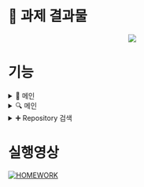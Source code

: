 # 📖 과제 결과물
<div align="center">
<img src="https://user-images.githubusercontent.com/50609466/163675655-af3a124d-0243-4d6e-a555-7517a6644703.png"/>
</div>

# 기능
<details>
<summary>📱 메인</summary>
<div markdown="1">       
<img src="https://user-images.githubusercontent.com/50609466/163707936-0dd1460d-d904-4aaf-99de-35326e798864.png" width="45%" height="60%"/>
<img src="https://user-images.githubusercontent.com/50609466/163708013-91ef477f-0ee9-4dea-8e96-e4796b841701.png" width="45%" height="60%"/>
</br>
2. Repository 이름을 나타냅니다.[요구사항 2번]
</br>
3. Repository를 삭제합니다.[요구사항 3번]
</br>
4. Repository 검색을 위한 User 입력화면으로 이동합니다.
</br> 
&nbsp&nbsp&nbsp Async Storage에 저장된 아이템의 개수가 4개 미만이면 초록색 플러스 아이콘이,
</br>
&nbsp&nbsp&nbsp 그렇지 않으면 Search Repository... 문구가 나타납니다.요구사항 [2-1번, 2-2번]
</br>
5. Async Storage에 저장된 Repository 이름 입니다. 터치 시 해당 Repository의 Issue의 제목이 나옵니다.
</br>
&nbsp&nbsp&nbsp [요구사항 4번, 4-1번]
   </br>
6. 해당 Repository의 Issue 개수를 가져옵니다.
   </br>
7. Repository의 이슈의 제목입니다. 터치 시 Github 상세 페이지로 이동합니다.[요구사항 4-2]
   </br>
8. 이슈를 페이지네이션을 통해 보여줍니다.[요구사항 4-3]
</div>
</details>

<details>
<summary>🔍 메인</summary>
<div markdown="1">       
<img src="https://user-images.githubusercontent.com/50609466/163708622-702d309d-2adb-46d7-a7f8-e8b7c760cf4b.png" width="45%" height="60%"/>
</br>
1. 검색할 Repository 의 User Id를 입력합니다.
</br>
2. Get Start 버튼을 눌러 Repository를 검색합니다.
</div>
</details>

<details>
<summary>➕ Repository 검색</summary>
<div markdown="1">       
<img src="https://user-images.githubusercontent.com/50609466/163709206-2991a495-f552-4184-b97d-b8487afa6726.png" width="45%" height="60%"/>
</br>
2. User의 Repository 에서 Repository 이름을 검색합니다.
</br>
3. 조건에 만족하는 Repository 이름이 나타납니다.
</br>
4. Async Storage 데이터를 추가/삭제 할 수 있습니다.
</div>
</details>

# 실행영상 
[![HOMEWORK](http://img.youtube.com/vi/3UuG8HZo9yQ/0.jpg)](https://youtu.be/3UuG8HZo9yQ)
